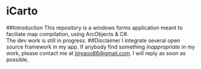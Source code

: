 # iCarto 
##Introduction
    This repository is a windows forms application meant to faciliate map compilation, using ArcObjects & C#.  
    The dev work is still in progress.
##Disclaimer
    I integrate several open source framework in my app.
    If anybody find something *Inappropriate* in my work, please contact me at jinyaoo86@gmail.com.
    I will reply as  soon as possible.
